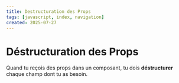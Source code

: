 ```yaml
---
title: Destructuration des Props
tags: [javascript, index, navigation]
created: 2025-07-27
---  
```


# Déstructuration des Props

Quand tu reçois des props dans un composant, tu dois **déstructurer** chaque champ dont tu as besoin.

